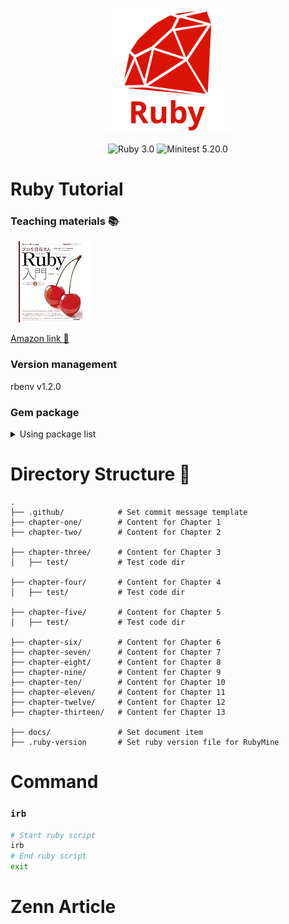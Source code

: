 <p align="center">
    <img src="./docs/logo.svg" width="200" alt="logo">
</p>

<p align="center">
<img src="https://img.shields.io/badge/Ruby-3.0-red.svg?logo=ruby&style=flat" alt="Ruby 3.0">
<img src="https://img.shields.io/badge/Minitest-5.20.0-green.svg?style=flat" alt="Minitest 5.20.0">
</p>

# Ruby Tutorial

### Teaching materials 📚

<p align="left">
    <img src="./docs/book.jpg" alt="book">
</p>
<a href="https://www.amazon.co.jp/%E3%83%97%E3%83%AD%E3%82%92%E7%9B%AE%E6%8C%87%E3%81%99%E4%BA%BA%E3%81%AE%E3%81%9F%E3%82%81%E3%81%AERuby%E5%85%A5%E9%96%80-%E8%A8%80%E8%AA%9E%E4%BB%95%E6%A7%98%E3%81%8B%E3%82%89%E3%83%86%E3%82%B9%E3%83%88%E9%A7%86%E5%8B%95%E9%96%8B%E7%99%BA%E3%83%BB%E3%83%87%E3%83%90%E3%83%83%E3%82%B0%E6%8A%80%E6%B3%95%E3%81%BE%E3%81%A7-Software-Design-plus%E3%82%B7%E3%83%AA%E3%83%BC%E3%82%BA/dp/4774193976">Amazon link 🔗</a>

### Version management

rbenv v1.2.0

### Gem package

<details>
  <summary>Using package list</summary>
</details>

# Directory Structure 📁

```
.
├── .github/            # Set commit message template
├── chapter-one/        # Content for Chapter 1
├── chapter-two/        # Content for Chapter 2

├── chapter-three/      # Content for Chapter 3
│   ├── test/           # Test code dir

├── chapter-four/       # Content for Chapter 4
│   ├── test/           # Test code dir

├── chapter-five/       # Content for Chapter 5
│   ├── test/           # Test code dir

├── chapter-six/        # Content for Chapter 6
├── chapter-seven/      # Content for Chapter 7
├── chapter-eight/      # Content for Chapter 8
├── chapter-nine/       # Content for Chapter 9
├── chapter-ten/        # Content for Chapter 10
├── chapter-eleven/     # Content for Chapter 11
├── chapter-twelve/     # Content for Chapter 12
├── chapter-thirteen/   # Content for Chapter 13

├── docs/               # Set document item
├── .ruby-version       # Set ruby version file for RubyMine
```

# Command

### `irb`

```sh
# Start ruby script
irb
# End ruby script
exit
```

# Zenn Article